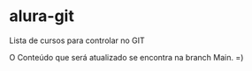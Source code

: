 # alura-git
Lista de cursos para controlar no GIT

O Conteúdo que será atualizado se encontra na branch Main. =)
